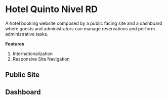 # Hotel Quinto Nivel RD

A hotel booking website composed by a public facing site and a dashboard where guests and administrators can manage reservations and perform
administrative tasks.

**Features**

1.  Internationalization
2.  Responsive Site Navigation

## Public Site

## Dashboard

<!-- NextJs references and examples -->
<!-- https://github.com/vercel/next.js/tree/canary/examples -->
